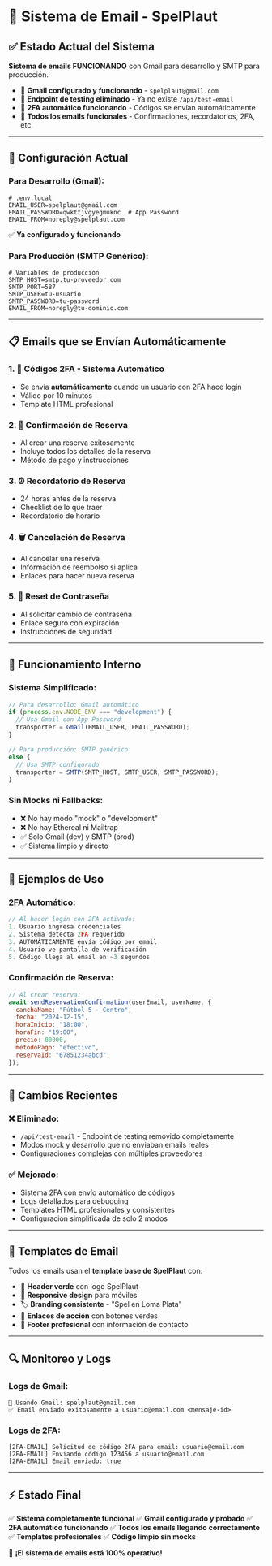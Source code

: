 # 📧 Sistema de Email - SpelPlaut

## ✅ **Estado Actual del Sistema**

**Sistema de emails FUNCIONANDO** con Gmail para desarrollo y SMTP para producción.

- 🎯 **Gmail configurado y funcionando** - `spelplaut@gmail.com`
- 🚫 **Endpoint de testing eliminado** - Ya no existe `/api/test-email`
- 🔐 **2FA automático funcionando** - Códigos se envían automáticamente
- 📧 **Todos los emails funcionales** - Confirmaciones, recordatorios, 2FA, etc.

---

## 🚀 **Configuración Actual**

### **Para Desarrollo (Gmail):**

```env
# .env.local
EMAIL_USER=spelplaut@gmail.com
EMAIL_PASSWORD=qwkttjvgyegmuknc  # App Password
EMAIL_FROM=noreply@spelplaut.com
```

✅ **Ya configurado y funcionando**

### **Para Producción (SMTP Genérico):**

```env
# Variables de producción
SMTP_HOST=smtp.tu-proveedor.com
SMTP_PORT=587
SMTP_USER=tu-usuario
SMTP_PASSWORD=tu-password
EMAIL_FROM=noreply@tu-dominio.com
```

---

## 📋 **Emails que se Envían Automáticamente**

### 1. **🔐 Códigos 2FA** - Sistema Automático

- Se envía **automáticamente** cuando un usuario con 2FA hace login
- Válido por 10 minutos
- Template HTML profesional

### 2. **📧 Confirmación de Reserva**

- Al crear una reserva exitosamente
- Incluye todos los detalles de la reserva
- Método de pago y instrucciones

### 3. **⏰ Recordatorio de Reserva**

- 24 horas antes de la reserva
- Checklist de lo que traer
- Recordatorio de horario

### 4. **🗑️ Cancelación de Reserva**

- Al cancelar una reserva
- Información de reembolso si aplica
- Enlaces para hacer nueva reserva

### 5. **🔑 Reset de Contraseña**

- Al solicitar cambio de contraseña
- Enlace seguro con expiración
- Instrucciones de seguridad

---

## 🔧 **Funcionamiento Interno**

### **Sistema Simplificado:**

```typescript
// Para desarrollo: Gmail automático
if (process.env.NODE_ENV === "development") {
  // Usa Gmail con App Password
  transporter = Gmail(EMAIL_USER, EMAIL_PASSWORD);
}

// Para producción: SMTP genérico
else {
  // Usa SMTP configurado
  transporter = SMTP(SMTP_HOST, SMTP_USER, SMTP_PASSWORD);
}
```

### **Sin Mocks ni Fallbacks:**

- ❌ No hay modo "mock" o "development"
- ❌ No hay Ethereal ni Mailtrap
- ✅ Solo Gmail (dev) y SMTP (prod)
- ✅ Sistema limpio y directo

---

## 🎯 **Ejemplos de Uso**

### **2FA Automático:**

```javascript
// Al hacer login con 2FA activado:
1. Usuario ingresa credenciales
2. Sistema detecta 2FA requerido
3. AUTOMÁTICAMENTE envía código por email
4. Usuario ve pantalla de verificación
5. Código llega al email en ~3 segundos
```

### **Confirmación de Reserva:**

```javascript
// Al crear reserva:
await sendReservationConfirmation(userEmail, userName, {
  canchaName: "Fútbol 5 - Centro",
  fecha: "2024-12-15",
  horaInicio: "18:00",
  horaFin: "19:00",
  precio: 80000,
  metodoPago: "efectivo",
  reservaId: "67851234abcd",
});
```

---

## 🚫 **Cambios Recientes**

### **❌ Eliminado:**

- `/api/test-email` - Endpoint de testing removido completamente
- Modos mock y desarrollo que no enviaban emails reales
- Configuraciones complejas con múltiples proveedores

### **✅ Mejorado:**

- Sistema 2FA con envío automático de códigos
- Logs detallados para debugging
- Templates HTML profesionales y consistentes
- Configuración simplificada de solo 2 modos

---

## 📧 **Templates de Email**

Todos los emails usan el **template base de SpelPlaut** con:

- 🎨 **Header verde** con logo SpelPlaut
- 📱 **Responsive design** para móviles
- 🏷️ **Branding consistente** - "Spel en Loma Plata"
- 🔗 **Enlaces de acción** con botones verdes
- 📝 **Footer profesional** con información de contacto

---

## 🔍 **Monitoreo y Logs**

### **Logs de Gmail:**

```
📧 Usando Gmail: spelplaut@gmail.com
✅ Email enviado exitosamente a usuario@email.com <mensaje-id>
```

### **Logs de 2FA:**

```
[2FA-EMAIL] Solicitud de código 2FA para email: usuario@email.com
[2FA-EMAIL] Enviando código 123456 a usuario@email.com
[2FA-EMAIL] Email enviado: true
```

---

## ⚡ **Estado Final**

✅ **Sistema completamente funcional**
✅ **Gmail configurado y probado**
✅ **2FA automático funcionando**
✅ **Todos los emails llegando correctamente**
✅ **Templates profesionales**
✅ **Código limpio sin mocks**

🎉 **¡El sistema de emails está 100% operativo!**
